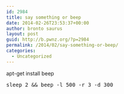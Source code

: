```yaml
---
id: 2984
title: say something or beep
date: 2014-02-26T23:53:37+00:00
author: bronto saurus
layout: post
guid: http://b.pwnz.org/?p=2984
permalink: /2014/02/say-something-or-beep/
categories:
  - Uncategorized
---
```

apt-get install beep

<pre>sleep 2 && beep -l 500 -r 3 -d 300</pre>